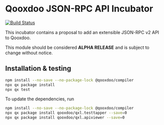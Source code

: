 # Qooxdoo JSON-RPC API Incubator

[![Build Status](https://travis-ci.com/qooxdoo/incubator.qx.io.jsonrpc.svg?branch=master)](https://travis-ci.com/qooxdoo/incubator.qx.io.jsonrpc)

This incubator contains a proposal to add an extensible JSON-RPC v2 API 
to Qooxdoo.

This module should be considered **ALPHA RELEASE** and is subject to change without notice.

## Installation & testing

```bash
npm install --no-save --no-package-lock @qooxdoo/compiler
npx qx package install
npx qx test
```

To update the dependencies, run

```bash
npm install --no-save --no-package-lock @qooxdoo/compiler
npx qx package install qooxdoo/qxl.testtapper --save=0
npx qx package install qooxdoo/qxl.apiviewer --save=0
```

